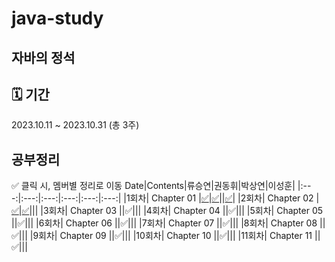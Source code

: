 # java-study
## 자바의 정석

## 🗓 기간
2023.10.11 ~ 2023.10.31 (총 3주)

## 공부정리
✅ 클릭 시, 멤버별 정리로 이동
Date|Contents|류승연|권동휘|박상연|이성훈|
|:---:|:---:|:---:|:---:|:---:|:---:|
|1회차| Chapter 01 |[✅](https://github.com/java-kill/seungyeon-java/blob/main/%EC%9E%90%EB%B0%94%EC%9D%98%20%EC%A0%95%EC%84%9D/ch01.%EC%9E%90%EB%B0%94%EB%A5%BC%20%EC%8B%9C%EC%9E%91%ED%95%98%EA%B8%B0%20%EC%A0%84%EC%97%90.md)|[✅](https://github.com/java-kill/donghui/blob/main/ch.md)||[✅](https://github.com/java-kill/sunghoon/blob/main/Java/Chapter01.md)|
|2회차| Chapter 02 |[✅](https://github.com/java-kill/seungyeon-java/blob/main/%EC%9E%90%EB%B0%94%EC%9D%98%20%EC%A0%95%EC%84%9D/ch02.%20%EB%B3%80%EC%88%98.md)|[✅](https://github.com/java-kill/donghui/blob/main/ch2.md)|||
|3회차| Chapter 03 ||✅|||
|4회차| Chapter 04 ||✅|||
|5회차| Chapter 05 ||✅|||
|6회차| Chapter 06 ||✅|||
|7회차| Chapter 07 ||✅|||
|8회차| Chapter 08 ||✅|||
|9회차| Chapter 09 ||✅|||
|10회차| Chapter 10 ||✅|||
|11회차| Chapter 11 ||✅|||
